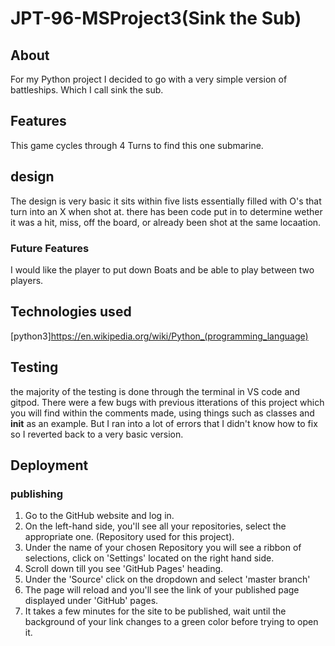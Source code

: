 # JPT-96-MSProject3(Sink the Sub)

## About
For my Python project I decided to go with a very simple version of battleships. Which I call sink the sub.


## Features
This game cycles through 4 Turns to find this one submarine. 
## design
The design is very basic it sits within five lists essentially filled with O's that turn into an X when shot at.
there has been code put in to determine wether it was a hit, miss, off the board, or already been shot at the same locaation.

### Future Features
I would like the player to put down Boats and be able to play between two players.
## Technologies used
[python3]<https://en.wikipedia.org/wiki/Python_(programming_language)>
## Testing
the majority of the testing is done through the terminal in VS code and gitpod.
There were a few bugs with previous itterations of this project which you will find within the comments made, using things such as classes and __init__ 
as an example. But I ran into a lot of errors that I didn't know how to fix so I reverted back to a very basic version. 
## Deployment 
### publishing
 1. Go to the GitHub website and log in.
 2. On the left-hand side, you'll see all your repositories, select the appropriate one. (Repository used for this project).
 3. Under the name of your chosen Repository you will see a ribbon of selections, click on 'Settings' located on the right hand side.
 4. Scroll down till you see 'GitHub Pages' heading. 
 5. Under the 'Source' click on the dropdown and select 'master branch' 
 6. The page will reload and you'll see the link of your published page displayed under 'GitHub' pages. 
 7. It takes a few minutes for the site to be published, wait until the background of your link changes to a green color before trying to open it.
 
